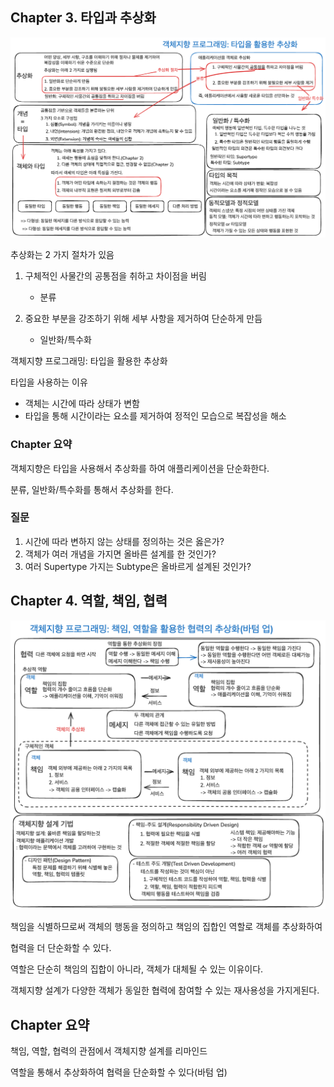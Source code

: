 ## Chapter 3. 타입과 추상화

![alt text](./김재현/01.객체지향과_타입.png)

추상화는 2 가지 절차가 있음

1. 구체적인 사물간의 공통점을 취하고 차이점을 버림

   - 분류

2. 중요한 부분을 강조하기 위해 세부 사항을 제거하여 단순하게 만듬

   - 일반화/특수화

객체지향 프로그래밍: 타입을 활용한 추상화

타입을 사용하는 이유

- 객체는 시간에 따라 상태가 변함
- 타입을 통해 시간이라는 요소를 제거하여 정적인 모습으로 복잡성을 해소

### Chapter 요약

객체지향은 타입을 사용해서 추상화를 하여 애플리케이션을 단순화한다.

분류, 일반화/특수화를 통해서 추상화를 한다.

### 질문

1. 시간에 따라 변하지 않는 상태를 정의하는 것은 옳은가?
2. 객체가 여러 개념을 가지면 올바른 설계를 한 것인가?
3. 여러 Supertype 가지는 Subtype은 올바르게 설계된 것인가?

## Chapter 4. 역할, 책임, 협력

![alt text](./김재현/02.객체지향_설계.png)

책임을 식별하므로써 객체의 행동을 정의하고 책임의 집합인 역할로 객체를 추상화하여

협력을 더 단순화할 수 있다.

역할은 단순히 책임의 집합이 아니라, 객체가 대체될 수 있는 이유이다.

객체지향 설계가 다양한 객체가 동일한 협력에 참여할 수 있는 재사용성을 가지게된다.

## Chapter 요약

책임, 역할, 협력의 관점에서 객체지향 설계를 리마인드

역할을 통해서 추상화하여 협력을 단순화할 수 있다(바텀 업)
